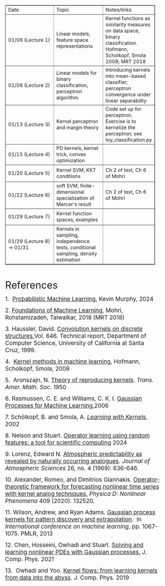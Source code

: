 <table style="border-collapse: collapse; width: 96.875%; height: 842px;" border="1">
    <tbody>
        <tr style="height: 29px;">
            <td style="width: 33.2845%; height: 29px;">Date</td>
            <td style="width: 33.2845%; height: 29px;">Topic</td>
            <td style="width: 33.2845%; height: 29px;">Notes/links</td>
        </tr>
        <tr style="height: 29px;">
            <td style="width: 33.2845%; height: 29px;">01/06 (Lecture 1)</td>
            <td style="width: 33.2845%; height: 29px;">Linear models, feature space representations</td>
            <td style="width: 33.2845%; height: 29px;">Kernel functions as similarity measures on data space, binary classification. Hofmann, Scholkopf, Smola 2008; MRT 2018</td>
        </tr>
        <tr style="height: 53px;">
            <td style="width: 33.2845%; height: 53px;">01/08 (Lecture 2)</td>
            <td style="width: 33.2845%; height: 53px;">Linear models for binary classification, perceptron algorithm</td>
            <td style="width: 33.2845%; height: 53px;">Introducing kernels into mean-based classifier; perceptron convergence under linear separability</td>
        </tr>
        <tr style="height: 29px;">
            <td style="width: 33.2845%; height: 29px;">01/13 (Lecture 3)</td>
            <td style="width: 33.2845%; height: 29px;">Kernel perceptron and margin theory</td>
            <td style="width: 33.2845%; height: 29px;">Code set up for perceptron. Exercise is to kernelize the perceptron; see toy_classification.py</td>
        </tr>
        <tr style="height: 29px;">
            <td style="width: 33.2845%; height: 29px;">01/15 (Lecture 4)</td>
            <td style="width: 33.2845%; height: 29px;">PD kernels, kernel trick, convex optimization</td>
            <td style="width: 33.2845%; height: 29px;"></td>
        </tr>
        <tr style="height: 55px;">
            <td style="width: 33.2845%; height: 55px;">01/20 (Lecture 5)</td>
            <td style="width: 33.2845%; height: 55px;">Kernel SVM, KKT conditions</td>
            <td style="width: 33.2845%; height: 55px;">Ch 2 of text, Ch 6 of Mohri</td>
        </tr>
        <tr style="height: 53px;">
            <td style="width: 33.2845%; height: 53px;">01/22 (Lecture 6)</td>
            <td style="width: 33.2845%; height: 53px;">soft SVM, finite-dimensional specialization of Mercer's result</td>
            <td style="width: 33.2845%; height: 53px;">Ch 2 of text, Ch 6 of Mohri&nbsp;</td>
        </tr>
        <tr style="height: 53px;">
            <td style="width: 33.2845%; height: 53px;">01/29 (Lecture 7)</td>
            <td style="width: 33.2845%; height: 53px;">Kernel function spaces, examples</td>
            <td style="width: 33.2845%; height: 53px;"></td>
        </tr>
        <tr style="height: 101px;">
            <td style="width: 33.2845%; height: 101px;">01/29 (Lecture 8) -&gt; 01/31</td>
            <td style="width: 33.2845%; height: 101px;">Kernels in sampling, independence tests, conditional sampling, density estimation</td>
            <td style="width: 33.2845%; height: 101px;"></td>
        </tr>
        <tr style="height: 53px;">
            <td style="width: 33.2845%; height: 53px;">02/03 (Lecture 9)</td>
            <td style="width: 33.2845%; height: 53px;">Kernels in generative modeling, kernel PCA</td>
            <td style="width: 33.2845%; height: 53px;"></td>
        </tr>
        <tr style="height: 29px;">
            <td style="width: 33.2845%; height: 29px;">02/05 (Lecture 10)</td>
            <td style="width: 33.2845%; height: 29px;">Deep learning theory and kernel regression -- NTK</td>
            <td style="width: 33.2845%; height: 29px;"></td>
        </tr>
        <tr style="height: 53px;">
            <td style="width: 33.2845%; height: 53px;">02/10 (Lecture 11)</td>
            <td style="width: 33.2845%; height: 53px;">Deep learning theory and kernel regression -- NTK</td>
            <td style="width: 33.2845%; height: 53px;"></td>
        </tr>
        <tr style="height: 29px;">
            <td style="width: 33.2845%; height: 29px;">02/12 (Lecture 12)</td>
            <td style="width: 33.2845%; height: 29px;">Learning kernels, kernel design</td>
            <td style="width: 33.2845%; height: 29px;"></td>
        </tr>
        <tr style="height: 53px;">
            <td style="width: 33.2845%; height: 53px;">02/17 (Lecture 13)</td>
            <td style="width: 33.2845%; height: 53px;">Kernels in PDEs, kernels in dynamical systems</td>
            <td style="width: 33.2845%; height: 53px;"></td>
        </tr>
        <tr style="height: 29px;">
            <td style="width: 33.2845%; height: 29px;">02/19 (Lecture 14)</td>
            <td style="width: 33.2845%; height: 29px;">Student paper - I</td>
            <td style="width: 33.2845%; height: 29px;"></td>
        </tr>
        <tr style="height: 29px;">
            <td style="width: 33.2845%; height: 29px;">02/24 (Lecture 15)</td>
            <td style="width: 33.2845%; height: 29px;">Student paper - II</td>
            <td style="width: 33.2845%; height: 29px;"></td>
        </tr>
        <tr style="height: 29px;">
            <td style="width: 33.2845%; height: 29px;">02/26 (Lecture 16)</td>
            <td style="width: 33.2845%; height: 29px;">Student paper - III</td>
            <td style="width: 33.2845%; height: 29px;"></td>
        </tr>
        <tr style="height: 29px;">
            <td style="width: 33.2845%; height: 29px;">03/03</td>
            <td style="width: 33.2845%; height: 29px;">Student presentations - I</td>
            <td style="width: 33.2845%; height: 29px;"></td>
        </tr>
        <tr style="height: 29px;">
            <td style="width: 33.2845%; height: 29px;">03/05 -&gt; 02/28</td>
            <td style="width: 33.2845%; height: 29px;">Student presentations - II</td>
            <td style="width: 33.2845%; height: 29px;"></td>
        </tr>
        <tr style="height: 29px;">
            <td style="width: 33.2845%; height: 29px;">03/10</td>
            <td style="width: 33.2845%; height: 29px;">Students presentations - III</td>
            <td style="width: 33.2845%; height: 29px;"></td>
        </tr>
        <tr style="height: 5px;">
            <td style="width: 33.2845%; height: 5px;"></td>
            <td style="width: 33.2845%; height: 5px;"></td>
            <td style="width: 33.2845%; height: 5px;"></td>
        </tr>
        <tr style="height: 10px;">
            <td style="width: 33.2845%; height: 10px;"></td>
            <td style="width: 33.2845%; height: 10px;"></td>
            <td style="width: 33.2845%; height: 10px;"></td>
        </tr>
        <tr style="height: 5px;">
            <td style="width: 33.2845%; height: 5px;"></td>
            <td style="width: 33.2845%; height: 5px;"></td>
            <td style="width: 33.2845%; height: 5px;"></td>
        </tr>
    </tbody>
</table>
<p>&nbsp;</p>
<p><span style="font-size: 24pt;">References</span></p>
<p><span style="font-size: 14pt;">1.&nbsp; <a class="inline_disabled" href="https://probml.github.io/pml-book/book2.html" target="_blank" rel="noopener">Probabilistic Machine Learning,</a> Kevin Murphy, 2024</span></p>
<p><span style="font-size: 14pt;">2. <a class="inline_disabled" href="https://cs.nyu.edu/~mohri/mlbook/" target="_blank" rel="noopener">Foundations of Machine Learning</a>, Mohri, Rohstamizadeh, Talwalkar, 2018 (MRT 2018)<br /></span></p>
<p><span style="font-size: 14pt;">3. Haussler, David. <a class="inline_disabled" title="Link" href="https://citeseerx.ist.psu.edu/document?repid=rep1&amp;type=pdf&amp;doi=5ee0d8aeb2cb01ef4d8a858d234e72a7400c03ac" target="_blank" rel="noopener">Convolution kernels on discrete structures.</a>Vol. 646. Technical report, Department of Computer Science, University of California at Santa Cruz, 1999.</span></p>
<p><span style="font-size: 14pt;">4.&nbsp; <a class="inline_disabled" href="https://projecteuclid.org/journals/annals-of-statistics/volume-36/issue-3/Kernel-methods-in-machine-learning/10.1214/009053607000000677.full" target="_blank" rel="noopener">Kernel methods in machine learning</a>, Hofmann, Scholkopf, Smola, 2008</span></p>
<p><span style="font-size: 14pt;">5. &nbsp;Aronszajn, N. <a class="inline_disabled" href="https://doi.org/10.2307/1990404" target="_blank" rel="noopener">Theory of reproducing kernels</a>. <i>Trans. Amer. Math. Soc</i>. 1950</span></p>
<p><span style="font-size: 14pt;">6. Rasmussen, C. E. and Williams, C. K. I. <a class="inline_disabled" title="Link" href="https://research-ebsco-com.proxy.uchicago.edu/c/ijaglh/search/details/qmxeq2d4r5?db=e000xna" target="_blank" rel="noopener">Gaussian Processes for Machine Learning.</a>2006 </span></p>
<p><span style="font-size: 14pt;">7. Sch&ouml;lkopf, B. and Smola, A. <a class="inline_disabled" href="https://direct.mit.edu/books/monograph/1821/Learning-with-KernelsSupport-Vector-Machines" target="_blank" rel="noopener"><i>Learning with Kernels</i>.</a> 2002</span></p>
<p><span style="font-size: 14pt;">8. Nelson and Stuart. <a class="inline_disabled" href="https://epubs.siam.org/doi/abs/10.1137/24M1648703" target="_blank" rel="noopener">Operator learning using random features: a tool for scientific computing</a> 2024</span></p>
<p><span style="font-size: 14pt;">9. Lorenz, Edward N. <a class="inline_disabled" href="https://journals.ametsoc.org/downloadpdf/journals/atsc/26/4/1520-0469_1969_26_636_aparbn_2_0_co_2.pdf" target="_blank" rel="noopener">Atmospheric predictability as revealed by naturally occurring analogues</a>. <i>Journal of Atmospheric Sciences</i> 26, no. 4 (1969): 636-646.</span></p>
<p><span style="font-size: 14pt;">10. Alexander, Romeo, and Dimitrios Giannakis. <a class="inline_disabled" href="https://www.sciencedirect.com/science/article/pii/S016727891930377X" target="_blank" rel="noopener">Operator-theoretic framework for forecasting nonlinear time series with kernel analog techniques.</a><i> Physica D: Nonlinear Phenomena</i> 409 (2020): 132520.</span></p>
<p><span style="font-size: 14pt;">11. Wilson, Andrew, and Ryan Adams. <a class="inline_disabled" href="http://proceedings.mlr.press/v28/wilson13.html" target="_blank" rel="noopener">Gaussian process kernels for pattern discovery and extrapolation</a>.&nbsp; In <i>International conference on machine learning</i>, pp. 1067-1075. PMLR, 2013</span></p>
<p><span style="font-size: 14pt;">12. Chen, Hosseini, Owhadi and Stuart. <a class="inline_disabled" href="https://www.sciencedirect.com/science/article/pii/S0021999121005635" target="_blank" rel="noopener">Solving and learning nonlinear PDEs with Gaussian processes.</a> J. Comp. Phys. 2021</span></p>
<p><span style="font-size: 14pt;">13.&nbsp; Owhadi and Yoo. <a class="inline_disabled" href="https://www.sciencedirect.com/science/article/pii/S0021999119302232" target="_blank" rel="noopener">Kernel flows: from learning kernels from data into the abyss</a>. J. Comp. Phys. 2019</span></p>
<p>&nbsp;</p>
<p>&nbsp;</p>
<p>&nbsp;</p>
<p>&nbsp;</p>
<p>&nbsp;</p>
<p>&nbsp;</p>
